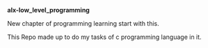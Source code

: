 ______alx-low_level_programming______

New chapter of programming learning start with this.

This Repo made up to do my tasks of c programming language in it.
